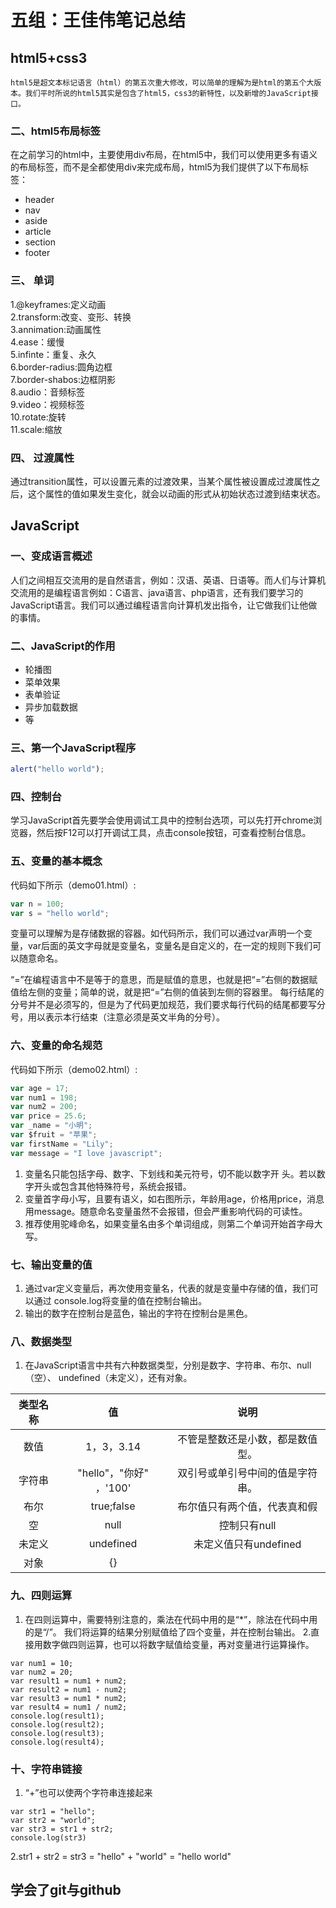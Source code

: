 # 五组：王佳伟笔记总结

## html5+css3

    html5是超文本标记语言（html）的第五次重大修改，可以简单的理解为是html的第五个大版本。我们平时所说的html5其实是包含了html5，css3的新特性，以及新增的JavaScript接口。

### 二、html5布局标签

在之前学习的html中，主要使用div布局，在html5中，我们可以使用更多有语义的布局标签，而不是全都使用div来完成布局，html5为我们提供了以下布局标签：

* header
* nav
* aside
* article
* section
* footer</br>

### 三、 单词

1.@keyframes:定义动画</br>
2.transform:改变、变形、转换</br>
3.annimation:动画属性</br>
4.ease：缓慢</br>
5.infinte：重复、永久</br>
6.border-radius:圆角边框</br>
7.border-shabos:边框阴影</br>
8.audio：音频标签</br>
9.video：视频标签</br>
10.rotate:旋转</br>
11.scale:缩放</br>

### 四、 过渡属性

通过transition属性，可以设置元素的过渡效果，当某个属性被设置成过渡属性之后，这个属性的值如果发生变化，就会以动画的形式从初始状态过渡到结束状态。

## JavaScript

### 一、变成语言概述

人们之间相互交流用的是自然语言，例如：汉语、英语、日语等。而人们与计算机交流用的是编程语言例如：C语言、java语言、php语言，还有我们要学习的JavaScript语言。我们可以通过编程语言向计算机发出指令，让它做我们让他做的事情。

### 二、JavaScript的作用

* 轮播图
* 菜单效果
* 表单验证
* 异步加载数据
* 等

### 三、第一个JavaScript程序

``` javascript
alert("hello world");
```

### 四、控制台

学习JavaScript首先要学会使用调试工具中的控制台选项，可以先打开chrome浏览器，然后按F12可以打开调试工具，点击console按钮，可查看控制台信息。

### 五、变量的基本概念

代码如下所示（demo01.html）:
``` js
var n = 100;
var s = "hello world";
```

变量可以理解为是存储数据的容器。如代码所示，我们可以通过var声明一个变量，var后面的英文字母就是变量名，变量名是自定义的，在一定的规则下我们可以随意命名。

“=”在编程语言中不是等于的意思，而是赋值的意思，也就是把“=”右侧的数据赋值给左侧的变量；简单的说，就是把“=”右侧的值装到左侧的容器里。
每行结尾的分号并不是必须写的，但是为了代码更加规范，我们要求每行代码的结尾都要写分号，用以表示本行结束（注意必须是英文半角的分号）。

### 六、变量的命名规范

代码如下所示（demo02.html）:

``` js
var age = 17;
var num1 = 198;
var num2 = 200;
var price = 25.6;
var _name = "小明";
var $fruit = "苹果";
var firstName = "Lily";
var message = "I love javascript";
```

1. 变量名只能包括字母、数字、下划线和美元符号，切不能以数字开 头。若以数字开头或包含其他特殊符号，系统会报错。</br>
2. 变量首字母小写，且要有语义，如右图所示，年龄用age，价格用price，消息用message。随意命名变量虽然不会报错，但会严重影响代码的可读性。</br>
3. 推荐使用驼峰命名，如果变量名由多个单词组成，则第二个单词开始首字母大写。

### 七、输出变量的值

1. 通过var定义变量后，再次使用变量名，代表的就是变量中存储的值，我们可以通过 console.log将变量的值在控制台输出。</br>
2. 输出的数字在控制台是蓝色，输出的字符在控制台是黑色。

### 八、数据类型

1. 在JavaScript语言中共有六种数据类型，分别是数字、字符串、布尔、null（空）、 undefined（未定义），还有对象。

类型名称|值|说明|
:-: | :-: | :-: |
|数值|1，3，3.14|不管是整数还是小数，都是数值型。
字符串|"hello"，"你好" ，'100'|双引号或单引号中间的值是字符串。
布尔|true;false|布尔值只有两个值，代表真和假
空|null|控制只有null
未定义|undefined|未定义值只有undefined|
对象|{}

### 九、四则运算

1. 在四则运算中，需要特别注意的，乘法在代码中用的是“*”，除法在代码中用的是“/”。 我们将运算的结果分别赋值给了四个变量，并在控制台输出。 2.直接用数字做四则运算，也可以将数字赋值给变量，再对变量进行运算操作。

```
var num1 = 10;
var num2 = 20;
var result1 = num1 + num2;
var result2 = num1 - num2;
var result3 = num1 * num2;
var result4 = num1 / num2;
console.log(result1);
console.log(result2);
console.log(result3);
console.log(result4);
```

### 十、字符串链接

1. “+”也可以使两个字符串连接起来

```
var str1 = "hello";
var str2 = "world";
var str3 = str1 + str2;
console.log(str3)
```

2.str1 + str2 = str3 = "hello" + "world" = "hello world"

## 学会了git与github
